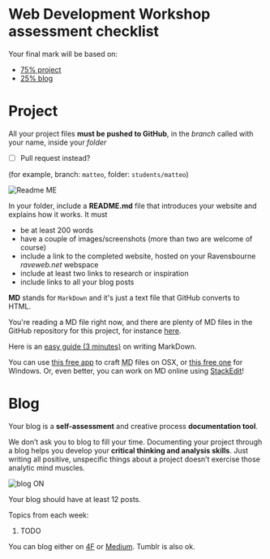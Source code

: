# Web Development Workshop assessment checklist

Your final mark will be based on:

* [75% project](https://github.com/RavensbourneWebMedia/rave-WEB14104/blob/master/assessment-criteria.md#project)
* [25% blog](https://github.com/RavensbourneWebMedia/rave-WEB14104/blob/master/assessment-criteria.md#blog)


# Project

All your project files **must be pushed to GitHub**, in the *branch* called with your name, inside your *folder*

- [ ] Pull request instead?

(for example, branch: `matteo`, folder: `students/matteo`)

![Readme ME](http://i.imgur.com/edNKhBT.png)

In your folder, include a **README.md** file that introduces your website and explains how it works. It must 

* be at least 200 words  
* have a couple of images/screenshots (more than two are welcome of course)
* include a link to the completed website, hosted on your Ravensbourne *raveweb.net* webspace
* include at least two links to research or inspiration
* include links to all your blog posts 

**MD** stands for `MarkDown` and it's just a text file that GitHub converts to HTML. 

You're reading a MD file right now, and there are plenty of MD files in the GitHub repository for this project, for instance [here](https://github.com/RavensbourneWebMedia/rave-WEB14104/tree/master/sessions).

Here is an [easy guide (3 minutes)](https://guides.github.com/features/mastering-markdown/) on writing MarkDown.

You can use [this free app](http://25.io/mou/) to craft <abbr title="MarkDown">MD</abbr> files on OSX, or [this free one](http://markdownpad.com/) for Windows. Or, even better, you can work on MD online using [StackEdit](https://stackedit.io)!



# Blog

Your blog is a **self-assessment** and creative process **documentation tool**. 

We don’t ask you to blog to fill your time. Documenting your project through a blog helps you develop your **critical thinking and analysis skills**. Just writing all positive, unspecific things about a project doesn’t exercise those analytic mind muscles.


![blog ON](http://i.imgur.com/9U2OO22.png)

Your blog should have at least 12 posts.

Topics from each week:

1. TODO


You can blog either on [4F](http://www.fourthfloor.me/) or [Medium](https://medium.com). Tumblr is also ok.